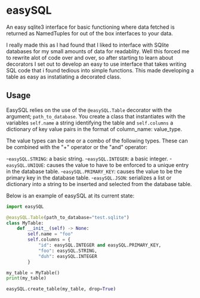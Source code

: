 # easySQL
An easy sqlite3 interface for basic functioning where data fetched is returned as NamedTuples for out of the box interfaces to your data.

I really made this as I had found that I liked to interface with SQlite databases for my small amounts of data for readablity. Well this forced me to rewrite alot of code over and over, so after starting to learn about decorators I set out to develop an easy to use interface that takes writing SQL code that i found tedious into simple functions. This made developing a table as easy as instatiating a decorated class.

## Usage
EasySQL relies on the use of the `@easySQL.Table` decorator with the argument; `path_to_database`. You create a class that instantiates with the variables `self.name` a string identifying the table and `self.columns` a dictionary of key value pairs in the format of column_name: value_type.

The value types can be one or a combo of the following types. These can be combined with the "+" operator or the "and" operator:

-`easySQL.STRING`: a basic string.
-`easySQL.INTEGER`: a basic integer.
-`easySQL.UNIQUE`: causes the value to have to be enforced to a unique entry in the database table.
-`easySQL.PRIMARY_KEY`: causes the value to be the primary key in the database table.
-`easySQL.JSON`: serializes a list or dictionary into a string to be inserted and selected from the database table.

Below is an example of easySQL at its current state:

```python
import easySQL

@easySQL.Table(path_to_database="test.sqlite")
class MyTable:
    def __init__(self) -> None:
        self.name = "foo"
        self.columns = {
            "id": easySQL.INTEGER and easySQL.PRIMARY_KEY,
            "foo": easySQL.STRING,
            "duh": easySQL.INTEGER
        }

my_table = MyTable()
print(my_table)

easySQL.create_table(my_table, drop=True)

```
